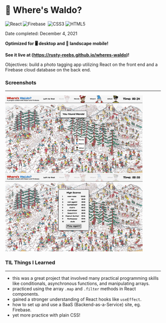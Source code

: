 # 🔎 Where's Waldo?

![React](https://img.shields.io/badge/react-%2320232a.svg?style=for-the-badge&logo=react&logoColor=%2361DAFB)&nbsp;![Firebase](https://img.shields.io/badge/firebase-%23039BE5.svg?style=for-the-badge&logo=firebase)&nbsp;
![CSS3](https://img.shields.io/badge/css3-%231572B6.svg?style=for-the-badge&logo=css3&logoColor=white)&nbsp;![HTML5](https://img.shields.io/badge/html5-%23E34F26.svg?style=for-the-badge&logo=html5&logoColor=white)

Date completed:  December 4, 2021  

**Optimized for 🖥 desktop and 📱 landscape mobile!**  

**See it live at (https://rusty-reebs.github.io/wheres-waldo)!**  

Objectives: build a photo tagging app utilizing React on the front end and a Firebase cloud database on the back end.  

### Screenshots
-----

<img src="./screenshots/screenshot-waldo1.jpg" height="250px">&nbsp;&nbsp;&nbsp;<img src="./screenshots/screenshot-waldo2.jpg" height="250px">

### TIL Things I Learned
-----

- this was a great project that involved many practical programming skills like conditionals, asynchronous functions, and manipulating arrays.
- practiced using the array `.map` and `.filter` methods in React components.
- gained a stronger understanding of React hooks like `useEffect`. 
- how to set up and use a BaaS (Backend-as-a-Service) site, eg. Firebase.
- yet more practice with plain CSS!